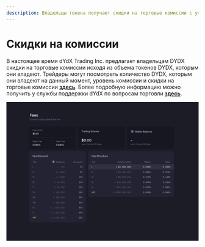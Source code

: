 ```yaml
---
description: Владельцы токена получают скидки на торговые комиссии с учетом своих текущих активов
---
```


# Скидки на комиссии

В настоящее время dYdX Trading Inc. предлагает владельцам DYDX скидки на торговые комиссии исходя из объема токенов DYDX, которым они владеют. Трейдеры могут посмотреть количество DYDX, которым они владеют на данный момент, уровень комиссии и скидки на торговые комиссии [**здесь**](https://trade.dydx.exchange/portfolio/fees). Более подробную информацию можно получить у службы поддержки dYdX по вопросам торговли [**здесь**](https://help.dydx.exchange/en/articles/4798040-perpetual-trade-fees).

![Если вы владеете токенами DYDX, размер комиссий может быть меньше](<../.gitbook/assets/image (89).png>)
